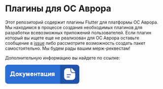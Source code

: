 # Плагины для ОС Аврора

Этот репозиторий содержит плагины Flutter для платформы ОС Аврора. 
Мы находимся в процессе создания необходимых плагинов для разработки всевозможных приложений пользователей.
Если плагин который вы ищете еще не реализован для ОС Аврора оставьте сообщение в [issue](https://gitlab.com/omprussia/flutter/flutter-plugins/-/issues) либо рассмотрите возможность создать пакет самостоятельно.
Мы будем рады вашим мерж-реквестам!

Дополнительную информацию вы найдете по ссылке:

[![button_docs](data/button_docs.png)](https://omprussia.gitlab.io/flutter/flutter/plugins/)

